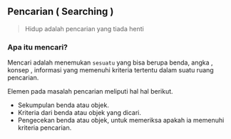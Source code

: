 ## Pencarian ( Searching )

> Hidup adalah pencarian yang tiada henti

### Apa itu mencari?
Mencari adalah menemukan ``sesuatu`` yang bisa berupa benda, angka , konsep , informasi yang memenuhi kriteria tertentu dalam suatu ruang pencarian.

Elemen pada masalah pencarian meliputi hal hal berikut.
- Sekumpulan benda atau objek.
- Kriteria dari benda atau objek yang dicari.
- Pengecekan benda atau objek, untuk memeriksa apakah ia memenuhi kriteria pencarian.
